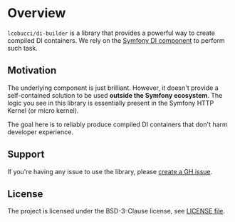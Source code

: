 # Overview

`lcobucci/di-builder` is a library that provides a powerful way to create compiled DI containers.
We rely on the [Symfony DI component] to perform such task. 

## Motivation

The underlying component is just brilliant.
However, it doesn't provide a self-contained solution to be used **outside the Symfony ecosystem**.
The logic you see in this library is essentially present in the Symfony HTTP Kernel (or micro kernel).

The goal here is to reliably produce compiled DI containers that don't harm developer experience.

## Support

If you're having any issue to use the library, please [create a GH issue].

## License

The project is licensed under the BSD-3-Clause license, see [LICENSE file].

[Symfony DI component]: http://symfony.com/doc/current/components/dependency_injection/introduction.html
[create a GH issue]: https://github.com/lcobucci/di-builder/issues/new
[LICENSE file]: https://github.com/lcobucci/di-builder/blob/master/LICENSE
